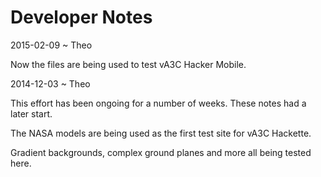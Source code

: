 Developer Notes
===

2015-02-09 ~ Theo

Now the files are being used to test vA3C Hacker Mobile.

2014-12-03 ~ Theo

This effort has been ongoing for a number of weeks. These notes had a later start.

The NASA models are being used as the first test site for vA3C Hackette.

Gradient backgrounds, complex ground planes and more all being tested here.
